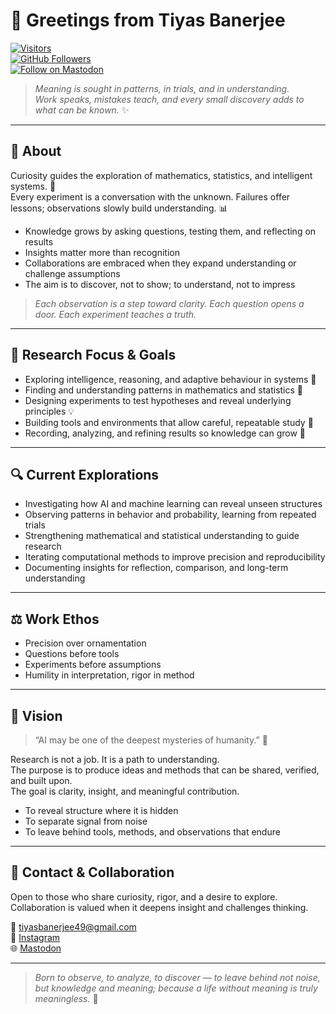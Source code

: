 # 👋 Greetings from Tiyas Banerjee

[![Visitors](https://visitor-badge.laobi.icu/badge?page_id=tiyasbanerjee)](https://github.com/tiyasbanerjee)  
[![GitHub Followers](https://img.shields.io/github/followers/tiyasbanerjee?label=Followers&style=flat)](https://github.com/tiyasbanerjee)  
[![Follow on Mastodon](https://img.shields.io/badge/Mastodon-@Tiyas_Banerjee-blue)](https://mastodon.social/@Tiyas_Banerjee)

> *Meaning is sought in patterns, in trials, and in understanding.  
Work speaks, mistakes teach, and every small discovery adds to what can be known.* ✨

---

## 🧠 About

Curiosity guides the exploration of mathematics, statistics, and intelligent systems. 🔬  
Every experiment is a conversation with the unknown. Failures offer lessons; observations slowly build understanding. 📊

- Knowledge grows by asking questions, testing them, and reflecting on results  
- Insights matter more than recognition  
- Collaborations are embraced when they expand understanding or challenge assumptions  
- The aim is to discover, not to show; to understand, not to impress

> *Each observation is a step toward clarity. Each question opens a door. Each experiment teaches a truth.*

---

## 🎯 Research Focus & Goals

- Exploring intelligence, reasoning, and adaptive behaviour in systems 🤖  
- Finding and understanding patterns in mathematics and statistics 📐  
- Designing experiments to test hypotheses and reveal underlying principles 💡  
- Building tools and environments that allow careful, repeatable study 🐧  
- Recording, analyzing, and refining results so knowledge can grow 📑

---

## 🔍 Current Explorations

- Investigating how AI and machine learning can reveal unseen structures  
- Observing patterns in behavior and probability, learning from repeated trials  
- Strengthening mathematical and statistical understanding to guide research  
- Iterating computational methods to improve precision and reproducibility  
- Documenting insights for reflection, comparison, and long-term understanding

---

## ⚖️ Work Ethos

- Precision over ornamentation  
- Questions before tools  
- Experiments before assumptions  
- Humility in interpretation, rigor in method

---

## 🌌 Vision

> “AI may be one of the deepest mysteries of humanity.” 🤔

Research is not a job. It is a path to understanding.  
The purpose is to produce ideas and methods that can be shared, verified, and built upon.  
The goal is clarity, insight, and meaningful contribution.

- To reveal structure where it is hidden  
- To separate signal from noise  
- To leave behind tools, methods, and observations that endure

---

## 🤝 Contact & Collaboration

Open to those who share curiosity, rigor, and a desire to explore.  
Collaboration is valued when it deepens insight and challenges thinking.

📧 [tiyasbanerjee49@gmail.com](mailto:tiyasbanerjee49@gmail.com)  
📸 [Instagram](https://www.instagram.com/tiyas_banerjee/?__pwa=1)  
🌐 [Mastodon](https://mastodon.social/@Tiyas_Banerjee)

---

> *Born to observe, to analyze, to discover — to leave behind not noise, but knowledge and meaning; because a life without meaning is truly meaningless.* 💫
